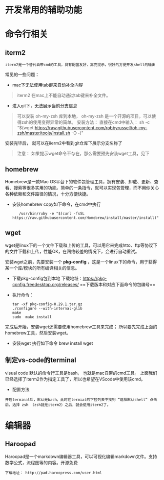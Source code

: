 # 开发常用的辅助功能

# 命令行相关

## iterm2
	iterm2是一个替代自带cmd的工具，具有配置友好，高亮提示，很好的方便开发shell的输出
    
   常见的一些问题：
  * mac下无法使用tab键来自动补全内容
  > iterm2 在mac上不能自动通过tab键来补全文件。
 
  
  * 进入git下，无法展示当前分支信息
  > 可以安装 oh-my-zsh 库到本地， oh-my-zsh 是一个开源的项目，可以使得zsh的使用变得异常的简单。
  > 安装方法： 
  > 	直接在cmd中输入： sh -c "$(wget https://raw.githubusercontent.com/robbyrussell/oh-my-zsh/master/tools/install.sh -O -)"
  
  安装完毕后， 就可以在iierm2中看到git仓库下展示分支名称了
  
  > 注意： 如果提示wget命令不存在，那么需要预先安装wget工具，见下


## homebrew
   Homebrew是一款Mac OS平台下的软件包管理工具，拥有安装、卸载、更新、查看、搜索等很多实用的功能。简单的一条指令，就可以实现包管理，而不用你关心各种依赖和文件路径的情况，十分方便快捷。
   * 安装homebrew
   copy如下命令，在cmd中执行
	
            /usr/bin/ruby -e "$(curl -fsSL https://raw.githubusercontent.com/Homebrew/install/master/install)"
        

## wget
   
   wget是linux下的一个文件下载和上传的工具，可以用它来完成htto、ftp等协议下的文件下载和上传，性能OK，在网络较差的情况下，会进行自动重试。
   
   安装wget之前，先要安装一个 **pkg-config** ，这是一个linux下的命令，用于获得某一个库/模块的所有编译相关的信息。
  
  * 下载pkg-config包到本地
		下载地址：https://pkg-config.freedesktop.org/releases/
       ==下载版本和对应下面命令的包编号==
  * 执行命令：
	
    	tar -xf pkg-config-0.29.1.tar.gz
        ./configure --with-internal-glib
        make
        sudo  make install
        
 完成后开始，安装wget还需要使用homebrew工具来完成； 所以要先完成上面的homebrew工具，然后安装wget。

* 安装wget
   执行如下命令
   	brew install wget
   


## 制定vs-code的terminal
	
   visual code 默认的命令行工具是bash， 也就是mac自带的cmd工具。 上面我们已经选择了iterm2作为指定工具了，所以也希望在VScode中使用该cmd。
   * 配置方法
    
    
    开启terminal后，默认是bash，此时在termial的下拉列表中找到 “选择默认shell” 点击后，选择 zsh （zsh就是iterm2）之后，就会使用iterm2了。




# 编辑器

## Haroopad
  Haroopad是一个markdown编辑器工具，可以可视化编辑markdown文件。支持数学公式，流程图等的内容。开源免费
  
	下载地址： http://pad.haroopress.com/user.html
    